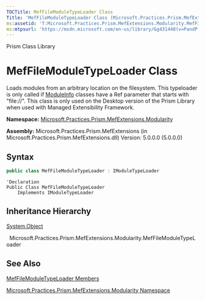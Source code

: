 ```yaml
---
TOCTitle: MefFileModuleTypeLoader Class
Title: 'MefFileModuleTypeLoader Class (Microsoft.Practices.Prism.MefExtensions.Modularity)'
ms:assetid: 'T:Microsoft.Practices.Prism.MefExtensions.Modularity.MefFileModuleTypeLoader'
ms:mtpsurl: 'https://msdn.microsoft.com/en-us/library/Gg431448(v=PandP.50)'
---
```


Prism Class Library

MefFileModuleTypeLoader Class
=============================

Loads modules from an arbitrary location on the filesystem. This typeloader is only called if [ModuleInfo](https://msdn.microsoft.com/en-us/library/microsoft.practices.prism.modularity.moduleinfo(v=pandp.50)) classes have a Ref parameter that starts with "file://". This class is only used on the Desktop version of the Prism Library when used with Managed Extensibility Framework.

**Namespace:** [Microsoft.Practices.Prism.MefExtensions.Modularity](https://msdn.microsoft.com/en-us/library/microsoft.practices.prism.mefextensions.modularity(v=pandp.50))

**Assembly:** Microsoft.Practices.Prism.MefExtensions (in Microsoft.Practices.Prism.MefExtensions.dll) Version: 5.0.0.0 (5.0.0.0)

Syntax
------

```C#
public class MefFileModuleTypeLoader : IModuleTypeLoader
```

```VB
'Declaration
Public Class MefFileModuleTypeLoader
	Implements IModuleTypeLoader
```

Inheritance Hierarchy
---------------------

<span id="familyToggle"></span>[System.Object](http://msdn2.microsoft.com/en-us/library/e5kfa45b)

  Microsoft.Practices.Prism.MefExtensions.Modularity.MefFileModuleTypeLoader

See Also
--------


[MefFileModuleTypeLoader Members](https://msdn.microsoft.com/en-us/library/microsoft.practices.prism.mefextensions.modularity.meffilemoduletypeloader_members(v=pandp.50))

[Microsoft.Practices.Prism.MefExtensions.Modularity Namespace](https://msdn.microsoft.com/en-us/library/microsoft.practices.prism.mefextensions.modularity(v=pandp.50))
